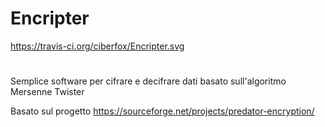 # Encripter
https://travis-ci.org/ciberfox/Encripter.svg
#
Semplice software per cifrare e decifrare dati basato sull'algoritmo Mersenne Twister

Basato sul progetto https://sourceforge.net/projects/predator-encryption/
